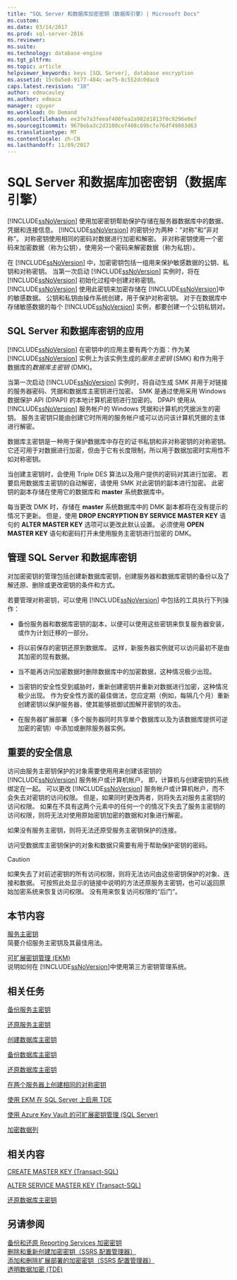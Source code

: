 ```yaml
---
title: "SQL Server 和数据库加密密钥（数据库引擎）| Microsoft Docs"
ms.custom: 
ms.date: 03/14/2017
ms.prod: sql-server-2016
ms.reviewer: 
ms.suite: 
ms.technology: database-engine
ms.tgt_pltfrm: 
ms.topic: article
helpviewer_keywords: keys [SQL Server], database encryption
ms.assetid: 15c0a5e8-9177-484c-ae75-8c552dc0dac0
caps.latest.revision: "18"
author: edmacauley
ms.author: edmaca
manager: cguyer
ms.workload: On Demand
ms.openlocfilehash: ee3fe7a3feeaf400fea2a982d1813f0c9296e0ef
ms.sourcegitcommit: 9678eba3c2d3100cef408c69bcfe76df49803d63
ms.translationtype: MT
ms.contentlocale: zh-CN
ms.lasthandoff: 11/09/2017
---
```

# <a name="sql-server-and-database-encryption-keys-database-engine"></a>SQL Server 和数据库加密密钥（数据库引擎）
  [!INCLUDE[ssNoVersion](../../../includes/ssnoversion-md.md)] 使用加密密钥帮助保护存储在服务器数据库中的数据、凭据和连接信息。 [!INCLUDE[ssNoVersion](../../../includes/ssnoversion-md.md)] 的密钥分为两种：“对称”和“非对称”。 对称密钥使用相同的密码对数据进行加密和解密。 非对称密钥使用一个密码来加密数据（称为公钥），使用另一个密码来解密数据（称为私钥）。  
  
 在 [!INCLUDE[ssNoVersion](../../../includes/ssnoversion-md.md)] 中，加密密钥包括一组用来保护敏感数据的公钥、私钥和对称密钥。 当第一次启动 [!INCLUDE[ssNoVersion](../../../includes/ssnoversion-md.md)] 实例时，将在 [!INCLUDE[ssNoVersion](../../../includes/ssnoversion-md.md)] 初始化过程中创建对称密钥。 [!INCLUDE[ssNoVersion](../../../includes/ssnoversion-md.md)] 使用此密钥来加密存储在 [!INCLUDE[ssNoVersion](../../../includes/ssnoversion-md.md)]中的敏感数据。 公钥和私钥由操作系统创建，用于保护对称密钥。 对于在数据库中存储敏感数据的每个 [!INCLUDE[ssNoVersion](../../../includes/ssnoversion-md.md)] 实例，都要创建一个公钥私钥对。  
  
## <a name="applications-for-sql-server-and-database-keys"></a>SQL Server 和数据库密钥的应用  
 [!INCLUDE[ssNoVersion](../../../includes/ssnoversion-md.md)] 在密钥中的应用主要有两个方面：作为某 [!INCLUDE[ssNoVersion](../../../includes/ssnoversion-md.md)] 实例上为该实例生成的*服务主密钥* (SMK) 和作为用于数据库的*数据库主密钥* (DMK)。  
  
 当第一次启动 [!INCLUDE[ssNoVersion](../../../includes/ssnoversion-md.md)] 实例时，将自动生成 SMK 并用于对链接的服务器密码、凭据和数据库主密钥进行加密。 SMK 是通过使用采用 Windows 数据保护 API (DPAPI) 的本地计算机密钥进行加密的。 DPAPI 使用从 [!INCLUDE[ssNoVersion](../../../includes/ssnoversion-md.md)] 服务帐户的 Windows 凭据和计算机的凭据派生的密钥。 服务主密钥只能由创建它时所用的服务帐户或可以访问该计算机凭据的主体进行解密。  
  
 数据库主密钥是一种用于保护数据库中存在的证书私钥和非对称密钥的对称密钥。 它还可用于对数据进行加密，但由于它有长度限制，所以用于数据加密时实用性不如对称密钥。  
  
 当创建主密钥时，会使用 Triple DES 算法以及用户提供的密码对其进行加密。 若要启用数据库主密钥的自动解密，请使用 SMK 对此密钥的副本进行加密。 此密钥的副本存储在使用它的数据库和 **master** 系统数据库中。  
  
 每当更改 DMK 时，存储在 **master** 系统数据库中的 DMK 副本都将在没有提示的情况下更新。 但是，使用 **DROP ENCRYPTION BY SERVICE MASTER KEY** 语句的 **ALTER MASTER KEY** 选项可以更改此默认设置。 必须使用 **OPEN MASTER KEY** 语句和密码打开未使用服务主密钥进行加密的 DMK。  
  
## <a name="managing-sql-server-and-database-keys"></a>管理 SQL Server 和数据库密钥  
 对加密密钥的管理包括创建新数据库密钥，创建服务器和数据库密钥的备份以及了解还原、删除或更改密钥的条件和方式。  
  
 若要管理对称密钥，可以使用 [!INCLUDE[ssNoVersion](../../../includes/ssnoversion-md.md)] 中包括的工具执行下列操作：  
  
-   备份服务器和数据库密钥的副本，以便可以使用这些密钥来恢复服务器安装，或作为计划迁移的一部分。  
  
-   将以前保存的密钥还原到数据库。 这样，新服务器实例就可以访问最初不是由其加密的现有数据。  
  
-   当不能再访问加密数据时删除数据库中的加密数据，这种情况极少出现。  
  
-   当密钥的安全性受到威胁时，重新创建密钥并重新对数据进行加密，这种情况极少出现。 作为安全性方面的最佳做法，您应定期（例如，每隔几个月）重新创建密钥以保护服务器，使其能够抵御试图解开密钥的攻击。  
  
-   在服务器扩展部署（多个服务器同时共享单个数据库以及为该数据库提供可逆加密的密钥）中添加或删除服务器实例。  
  
## <a name="important-security-information"></a>重要的安全信息  
 访问由服务主密钥保护的对象需要使用用来创建该密钥的 [!INCLUDE[ssNoVersion](../../../includes/ssnoversion-md.md)] 服务帐户或计算机帐户。 即，计算机与创建密钥的系统绑定在一起。 可以更改 [!INCLUDE[ssNoVersion](../../../includes/ssnoversion-md.md)] 服务帐户或计算机帐户，而不会失去对密钥的访问权限。 但是，如果同时更改两者，则将失去对服务主密钥的访问权限。 如果在不具有这两个元素中的任何一个的情况下失去了服务主密钥的访问权限，则将无法对使用原始密钥加密的数据和对象进行解密。  
  
 如果没有服务主密钥，则将无法还原受服务主密钥保护的连接。  
  
 访问受数据库主密钥保护的对象和数据只需要有用于帮助保护密钥的密码。  
  
> [!CAUTION]  
>  如果失去了对前述密钥的所有访问权限，则将无法访问由这些密钥保护的对象、连接和数据。 可按照此处显示的链接中说明的方法还原服务主密钥，也可以返回原始加密系统来恢复访问权限。 没有用来恢复访问权限的“后门”。  
  
## <a name="in-this-section"></a>本节内容  
 [服务主密钥](../../../relational-databases/security/encryption/service-master-key.md)  
 简要介绍服务主密钥及其最佳用法。  
  
 [可扩展密钥管理 &#40;EKM&#41;](../../../relational-databases/security/encryption/extensible-key-management-ekm.md)  
 说明如何在 [!INCLUDE[ssNoVersion](../../../includes/ssnoversion-md.md)]中使用第三方密钥管理系统。  
  
## <a name="related-tasks"></a>相关任务  
 [备份服务主密钥](../../../relational-databases/security/encryption/back-up-the-service-master-key.md)  
  
 [还原服务主密钥](../../../relational-databases/security/encryption/restore-the-service-master-key.md)  
  
 [创建数据库主密钥](../../../relational-databases/security/encryption/create-a-database-master-key.md)  
  
 [备份数据库主密钥](../../../relational-databases/security/encryption/back-up-a-database-master-key.md)  
  
 [还原数据库主密钥](../../../relational-databases/security/encryption/restore-a-database-master-key.md)  
  
 [在两个服务器上创建相同的对称密钥](../../../relational-databases/security/encryption/create-identical-symmetric-keys-on-two-servers.md)  
  
 [使用 EKM 在 SQL Server 上启用 TDE](../../../relational-databases/security/encryption/enable-tde-on-sql-server-using-ekm.md)  
  
 [使用 Azure Key Vault 的可扩展密钥管理 (SQL Server)](../../../relational-databases/security/encryption/extensible-key-management-using-azure-key-vault-sql-server.md)  
  
 [加密数据列](../../../relational-databases/security/encryption/encrypt-a-column-of-data.md)  
  
## <a name="related-content"></a>相关内容  
 [CREATE MASTER KEY (Transact-SQL)](../../../t-sql/statements/create-master-key-transact-sql.md)  
  
 [ALTER SERVICE MASTER KEY (Transact-SQL)](../../../t-sql/statements/alter-service-master-key-transact-sql.md)  
  
 [还原数据库主密钥](../../../relational-databases/security/encryption/restore-a-database-master-key.md)  
  
## <a name="see-also"></a>另请参阅  
 [备份和还原 Reporting Services 加密密钥](../../../reporting-services/install-windows/ssrs-encryption-keys-back-up-and-restore-encryption-keys.md)   
 [删除和重新创建加密密钥（SSRS 配置管理器）](../../../reporting-services/install-windows/ssrs-encryption-keys-delete-and-re-create-encryption-keys.md)   
 [添加和删除扩展部署的加密密钥（SSRS 配置管理器）](../../../reporting-services/install-windows/add-and-remove-encryption-keys-for-scale-out-deployment.md)   
 [透明数据加密 (TDE)](../../../relational-databases/security/encryption/transparent-data-encryption.md)  
  
  
